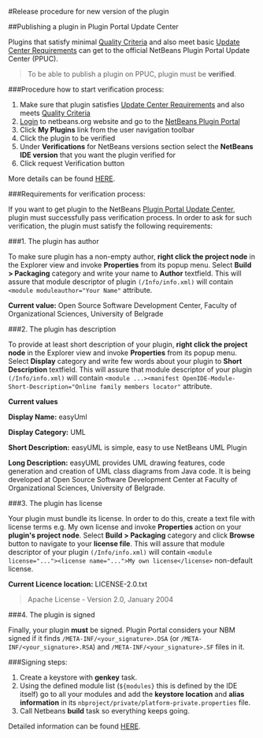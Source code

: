 
#Release procedure for new version of the plugin

##Publishing a plugin in Plugin Portal Update Center

Plugins that satisfy minimal [Quality Criteria](http://wiki.netbeans.org/PluginPortalQualityCriteria) and also meet basic [Update Center Requirements](http://wiki.netbeans.org/FaqPluginRequirements) can get to the official NetBeans Plugin Portal Update Center (PPUC).

> To be able to publish a plugin on PPUC, plugin must be **verified**.

###Procedure how to start verification process:

1.	Make sure that plugin satisfies [Update Center Requirements](http://wiki.netbeans.org/FaqPluginRequirements) and also meets [Quality Criteria](http://wiki.netbeans.org/PluginPortalQualityCriteria)
2.	[Login](https://netbeans.org/people/login) to netbeans.org website and go to the [NetBeans Plugin Portal](http://plugins.netbeans.org/PluginPortal)
3.	Click **My Plugins** link from the user navigation toolbar
4.	Click the plugin to be verified
5.	Under **Verifications** for NetBeans versions section select the **NetBeans IDE version** that you want the plugin verified for
6.	Click request Verification button

More details can be found [HERE](http://wiki.netbeans.org/FaqPluginVerificationRequest).

###Requirements for verification process:

If you want to get plugin to the NetBeans [Plugin Portal Update Center](http://wiki.netbeans.org/FaqPluginUpdateCenter), plugin must successfully pass verification process. In order to ask for such verification, the plugin must satisfy the following requirements:

###1. The plugin has author

To make sure plugin has a non-empty author, **right click the project node** in the Explorer view and invoke **Properties** from its popup menu. Select **Build > Packaging** category and write your name to **Author** textfield. This will assure that module descriptor of plugin ```(/Info/info.xml)``` will contain ```<module moduleauthor="Your Name"``` attribute.

**Current value:** Open Source Software Development Center, Faculty of Organizational Sciences, University of Belgrade


###2. The plugin has description

To provide at least short description of your plugin, **right click the project node** in the Explorer view and invoke **Properties** from its popup menu. Select **Display** category and write few words about your plugin to **Short Description** textfield. This will assure that module descriptor of your plugin``` (/Info/info.xml)``` will contain ```<module ...><manifest OpenIDE-Module-Short-Description="Online family members locator"``` attribute.

**Current values**

 **Display Name:** easyUml
 
 **Display Category:** UML
 
 **Short Description:** easyUML is simple, easy to use NetBeans UML Plugin
 
 **Long Description:** easyUML provides UML drawing features, code generation and creation of UML class diagrams from Java code. It is being developed at Open Source Software Development Center at Faculty of Organizational Sciences, University of Belgrade.

###3. The plugin has license

Your plugin must bundle its license. In order to do this, create a text file with license terms e.g. My own license and invoke **Properties** action on your **plugin's project node**. Select **Build > Packaging** category and click **Browse** button to navigate to your **license file**. This will assure that module descriptor of your plugin ```(/Info/info.xml)``` will contain ```<module license="..."><license name="...">My own license</license>``` non-default license.

**Current Licence location:** LICENSE-2.0.txt 

> Apache License - Version 2.0, January 2004

###4. The plugin is signed

Finally, your plugin **must** be signed. Plugin Portal considers your NBM signed if it finds ```/META-INF/<your_signature>.DSA``` (or ```/META-INF/<your_signature>.RSA```) and ```/META-INF/<your_signature>.SF``` files in it.

###Signing steps:

1.	Create a keystore with **genkey** task.
2.	Using the defined module list (```${modules}``` this is defined by the IDE itself) go to all your modules and add the **keystore location** and **alias information** in its ```nbproject/private/platform-private.properties``` file.
3.	Call Netbeans **build** task so everything keeps going.

Detailed information can be found [HERE](http://wiki.netbeans.org/DevFaqSignNbm#Isn.27t_there_an_easier_way.3F).


